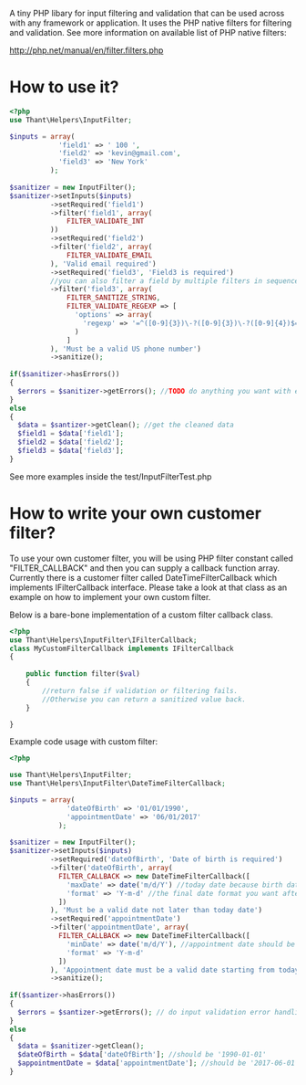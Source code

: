 A tiny PHP libary for input filtering and validation that can be used across with any framework or application. It uses the PHP native filters for filtering and validation. See more information on available list of PHP native filters:

http://php.net/manual/en/filter.filters.php


How to use it?
==============

```php
<?php
use Thant\Helpers\InputFilter;

$inputs = array(
            'field1' => ' 100 ',
            'field2' => 'kevin@gmail.com',
            'field3' => 'New York'
          );
                          
$sanitizer = new InputFilter();
$sanitizer->setInputs($inputs)
          ->setRequired('field1')
          ->filter('field1', array(
              FILTER_VALIDATE_INT
          ))
          ->setRequired('field2')
          ->filter('field2', array(
              FILTER_VALIDATE_EMAIL
          ), 'Valid email required')
          ->setRequired('field3', 'Field3 is required')
          //you can also filter a field by multiple filters in sequence
          ->filter('field3', array(
              FILTER_SANITIZE_STRING,
              FILTER_VALIDATE_REGEXP => [
                'options' => array(
                  'regexp' => '=^([0-9]{3})\-?([0-9]{3})\-?([0-9]{4})$='
                )
              ]
          ), 'Must be a valid US phone number')
          ->sanitize();
          
if($sanitizer->hasErrors())
{
  $errors = $sanitizer->getErrors(); //TODO do anything you want with error list failed for validation and filtering
}
else
{
  $data = $santizer->getClean(); //get the cleaned data
  $field1 = $data['field1'];
  $field2 = $data['field2'];
  $field3 = $data['field3'];
}

```

See more examples inside the test/InputFilterTest.php


How to write your own customer filter?
======================================

To use your own customer filter, you will be using PHP filter constant called "FILTER_CALLBACK" and then you can supply a callback function array. 
Currently there is a customer filter called DateTimeFilterCallback which implements IFilterCallback interface. Please take a look at that class as an example on how to implement your own custom filter.
 
Below is a bare-bone implementation of a custom filter callback class.
```php
<?php
use Thant\Helpers\InputFilter\IFilterCallback;
class MyCustomFilterCallback implements IFilterCallback
{
	
	public function filter($val)
	{
		//return false if validation or filtering fails.
		//Otherwise you can return a sanitized value back.
	}

}
```

Example code usage with custom filter:

```php
<?php

use Thant\Helpers\InputFilter;
use Thant\Helpers\InputFilter\DateTimeFilterCallback;

$inputs = array(
              'dateOfBirth' => '01/01/1990',
              'appointmentDate' => '06/01/2017'
            );
                            
$sanitizer = new InputFilter();
$sanitizer->setInputs($inputs)
          ->setRequired('dateOfBirth', 'Date of birth is required')
          ->filter('dateOfBirth', array(
            FILTER_CALLBACK => new DateTimeFilterCallback([
              'maxDate' => date('m/d/Y') //today date because birth date should be later than today,
              'format' => 'Y-m-d' //the final date format you want after filtering and validation pass
            ])
          ), 'Must be a valid date not later than today date')
          ->setRequired('appointmentDate')
          ->filter('appointmentDate', array(
            FILTER_CALLBACK => new DateTimeFilterCallback([
              'minDate' => date('m/d/Y'), //appointment date should be today or in the future
              'format' => 'Y-m-d'
            ])
          ), 'Appointment date must be a valid date starting from today')
          ->sanitize();
          
if($santizer->hasErrors())
{
  $errors = $santizer->getErrors(); // do input validation error handling 
}
else
{
  $data = $sanitizer->getClean();
  $dateOfBirth = $data['dateOfBirth']; //should be '1990-01-01'
  $appointmentDate = $data['appointmentDate']; //should be '2017-06-01'
}
```
